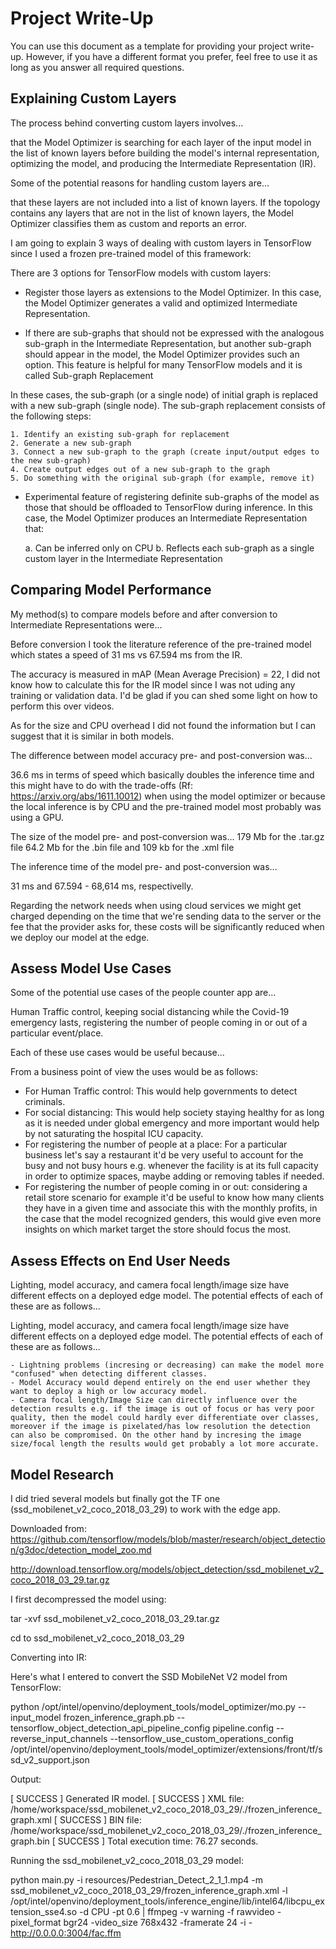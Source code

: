 # Project Write-Up

You can use this document as a template for providing your project write-up. However, if you
have a different format you prefer, feel free to use it as long as you answer all required
questions.

## Explaining Custom Layers

The process behind converting custom layers involves...

that the Model Optimizer is searching for each layer of the input model in the list of known layers before building the model's internal representation, optimizing the model, and producing the Intermediate Representation (IR).

Some of the potential reasons for handling custom layers are...

that these layers are not included into a list of known layers. If the topology contains any layers that are not in the list of known layers, the Model Optimizer classifies them as custom and reports an error.

I am going to explain 3 ways of dealing with custom layers in TensorFlow since I used a frozen pre-trained model of this framework:

There are 3 options for TensorFlow models with custom layers:

- Register those layers as extensions to the Model Optimizer. In this case, the Model Optimizer generates a valid and optimized Intermediate Representation.

- If there are sub-graphs that should not be expressed with the analogous sub-graph in the Intermediate Representation, but another sub-graph should appear in the model, the Model Optimizer provides such an option. This feature is helpful for many TensorFlow models and it is called Sub-graph Replacement 

In these cases, the sub-graph (or a single node) of initial graph is replaced with a new sub-graph (single node). The sub-graph replacement consists of the following steps:

    1. Identify an existing sub-graph for replacement
    2. Generate a new sub-graph
    3. Connect a new sub-graph to the graph (create input/output edges to the new sub-graph)
    4. Create output edges out of a new sub-graph to the graph
    5. Do something with the original sub-graph (for example, remove it)

- Experimental feature of registering definite sub-graphs of the model as those that should be offloaded to TensorFlow during inference. In this case, the Model Optimizer produces an Intermediate Representation that:

    a. Can be inferred only on CPU
    b. Reflects each sub-graph as a single custom layer in the Intermediate Representation

## Comparing Model Performance

My method(s) to compare models before and after conversion to Intermediate Representations were...

Before conversion I took the literature reference of the pre-trained model which states a speed of 31 ms vs 67.594 ms from the IR.

The accuracy is measured in mAP (Mean Average Precision) = 22, I did not know how to calculate this for the IR model since I was not uding any training or validation data. I'd be glad if you can shed some light on how to perform this over videos. 

As for the size and CPU overhead I did not found the information but I can suggest that it is similar in both models.

The difference between model accuracy pre- and post-conversion was...

36.6 ms in terms of speed which basically doubles the inference time and this might have to do with the trade-offs (Rf: https://arxiv.org/abs/1611.10012) when using the model optimizer or because the local inference is by CPU and the pre-trained model most probably was using a GPU. 

The size of the model pre- and post-conversion was...
179 Mb for the .tar.gz file
64.2 Mb for the .bin file and 
109 kb for the .xml file

The inference time of the model pre- and post-conversion was...

31 ms and 67.594 - 68,614 ms, respectivelly.

Regarding the network needs when using cloud services we might get charged depending on the time that we're sending data to the server or the fee that the provider asks for, these costs will be significantly reduced when we deploy our model at the edge.

## Assess Model Use Cases

Some of the potential use cases of the people counter app are...

Human Traffic control, keeping social distancing while the Covid-19 emergency lasts, registering the number of people coming in or out of a particular event/place.

Each of these use cases would be useful because...

From a business point of view the uses would be as follows:

- For Human Traffic control: This would help governments to detect criminals. 
- For social distancing: This would help society staying healthy for as long as it is needed under global emergency and more important would help by not saturating the hospital ICU capacity. 
- For registering the number of people at a place: For a particular business let's say a restaurant it'd be very useful to account for the busy and not busy hours e.g. whenever the facility is at its full capacity in order to optimize spaces, maybe adding or removing tables if needed.  
- For registering the number of people coming in or out: considering a retail store scenario for example it'd be useful to know how many clients they have in a given time and associate this with the monthly profits, in the case that the model recognized genders, this would give even more insights on which market target the store should focus the most. 

## Assess Effects on End User Needs

Lighting, model accuracy, and camera focal length/image size have different effects on a deployed edge model. The potential effects of each of these are as follows...

Lighting, model accuracy, and camera focal length/image size have different effects on a deployed edge model. The potential effects of each of these are as follows...

    - Lightning problems (incresing or decreasing) can make the model more "confused" when detecting different classes.
    - Model Accuracy would depend entirely on the end user whether they want to deploy a high or low accuracy model.
    - Camera focal length/Image Size can directly influence over the detection results e.g. if the image is out of focus or has very poor quality, then the model could hardly ever differentiate over classes, moreover if the image is pixelated/has low resolution the detection can also be compromised. On the other hand by incresing the image size/focal length the results would get probably a lot more accurate.

## Model Research

I did tried several models but finally got the TF one (ssd_mobilenet_v2_coco_2018_03_29) to work with the edge app.

Downloaded from: 
https://github.com/tensorflow/models/blob/master/research/object_detection/g3doc/detection_model_zoo.md

http://download.tensorflow.org/models/object_detection/ssd_mobilenet_v2_coco_2018_03_29.tar.gz

I first decompressed the model using:

tar -xvf ssd_mobilenet_v2_coco_2018_03_29.tar.gz

cd to ssd_mobilenet_v2_coco_2018_03_29

Converting into IR:

Here's what I entered to convert the SSD MobileNet V2 model from TensorFlow:

python /opt/intel/openvino/deployment_tools/model_optimizer/mo.py --input_model frozen_inference_graph.pb --tensorflow_object_detection_api_pipeline_config pipeline.config --reverse_input_channels --tensorflow_use_custom_operations_config /opt/intel/openvino/deployment_tools/model_optimizer/extensions/front/tf/ssd_v2_support.json

Output:

[ SUCCESS ] Generated IR model.
[ SUCCESS ] XML file: /home/workspace/ssd_mobilenet_v2_coco_2018_03_29/./frozen_inference_graph.xml
[ SUCCESS ] BIN file: /home/workspace/ssd_mobilenet_v2_coco_2018_03_29/./frozen_inference_graph.bin
[ SUCCESS ] Total execution time: 76.27 seconds.


Running the ssd_mobilenet_v2_coco_2018_03_29 model: 

python main.py -i resources/Pedestrian_Detect_2_1_1.mp4 -m ssd_mobilenet_v2_coco_2018_03_29/frozen_inference_graph.xml -l /opt/intel/openvino/deployment_tools/inference_engine/lib/intel64/libcpu_extension_sse4.so -d CPU -pt 0.6 | ffmpeg -v warning -f rawvideo -pixel_format bgr24 -video_size 768x432 -framerate 24 -i - http://0.0.0.0:3004/fac.ffm